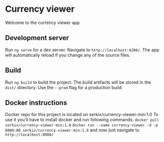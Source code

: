 # Currency viewer

Welcome to the currency viewer app

## Development server

Run `ng serve` for a dev server. Navigate to `http://localhost:4200/`. The app will automatically reload if you change any of the source files.

## Build

Run `ng build` to build the project. The build artifacts will be stored in the `dist/` directory. Use the `--prod` flag for a production build.

## Docker instructions

Docker repo for this project is located on serkix/currency-viewer-min:1.0
To use it you'll have to install docker and run following commands:
`docker pull serkix/currency-viewer-min:1.0`
`docker run --name currency-viewer -d -p 8080:80 serkix/currency-viewer-min:1.0`
and now just navigate to `http://localhost:8080/`